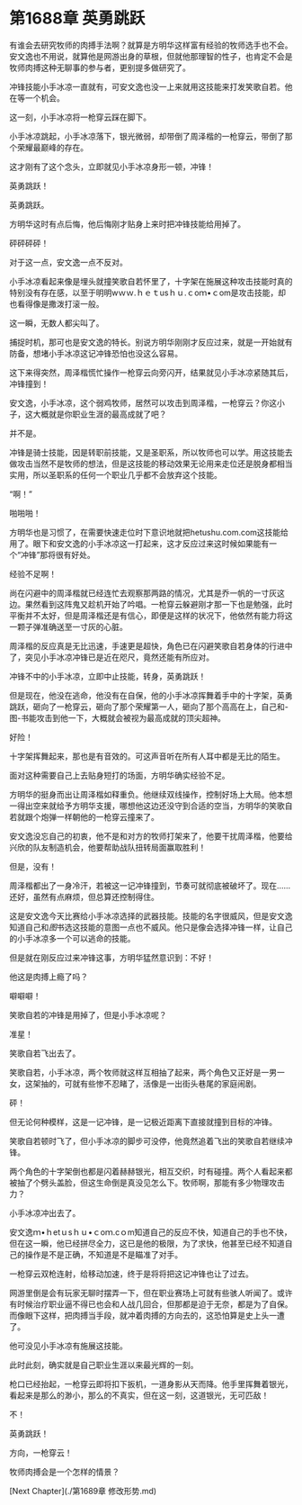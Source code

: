 # 第1688章 英勇跳跃

有谁会去研究牧师的肉搏手法啊？就算是方明华这样富有经验的牧师选手也不会。安文逸也不用说，就算他是网游出身的草根，但就他那理智的性子，也肯定不会是牧师肉搏这种无聊事的参与者，更别提多做研究了。

冲锋技能小手冰凉一直就有，可安文逸也没一上来就用这技能来打发笑歌自若。他在等一个机会。

这一刻，小手冰凉将一枪穿云踩在脚下。

小手冰凉跳起，小手冰凉落下，银光微弱，却带倒了周泽楷的一枪穿云，带倒了那个荣耀最巅峰的存在。

这才刚有了这个念头，立即就见小手冰凉身形一顿，冲锋！

英勇跳跃！

英勇跳跃。

方明华这时有点后悔，他后悔刚才贴身上来时把冲锋技能给用掉了。

砰砰砰砰！

对于这一点，安文逸一点不反对。

小手冰凉看起来像是埋头就撞笑歌自若怀里了，十字架在施展这种攻击技能时真的特别没有存在感，以至于明明wｗｗ.ｈｅｔusｈｕ.ｃoｍ•ｃom是攻击技能，却也看得像是撒泼打滚一般。

这一瞬，无数人都尖叫了。

捕捉时机，那可也是安文逸的特长。别说方明华刚刚才反应过来，就是一开始就有防备，想堵小手冰凉这记冲锋恐怕也没这么容易。

这下来得突然，周泽楷慌忙操作一枪穿云向旁闪开，结果就见小手冰凉紧随其后，冲锋撞到！

安文逸，小手冰凉，这个弱鸡牧师，居然可以攻击到周泽楷，一枪穿云？你这小子，这大概就是你职业生涯的最高成就了吧？

并不是。

冲锋是骑士技能，因是转职前技能，又是圣职系，所以牧师也可以学。用这技能去做攻击当然不是牧师的想法，但是这技能的移动效果无论用来走位还是脱身都相当实用，所以圣职系的任何一个职业几乎都不会放弃这个技能。

“啊！”

啪啪啪！

方明华也是习惯了，在需要快速走位时下意识地就把hetushu.com.com这技能给用了。眼下和安文逸的小手冰凉这一打起来，这才反应过来这时候如果能有一个“冲锋”那将很有好处。

经验不足啊！

尚在闪避中的周泽楷就已经连忙去观察那两路的情况，尤其是乔一帆的一寸灰这边。果然看到这阵鬼又趁机开始了吟唱。一枪穿云躲避刚才那一下也是勉强，此时平衡并不太好，但是周泽楷还是有信心，即便是这样的状况下，他依然有能力将这一颗子弹准确送至一寸灰的心脏。

周泽楷的反应真是无比迅速，手速更是超快，角色已在闪避笑歌自若身体的行进中了，突见小手冰凉冲锋已是近在咫尺，竟然还能有所应对。

冲锋不中的小手冰凉，立即中止技能，转身，英勇跳跃！

但是现在，他没在逃命，他没有在自保，他的小手冰凉挥舞着手中的十字架，英勇跳跃，砸向了一枪穿云，砸向了那个荣耀第一人，砸向了那个高高在上，自己和-图-书能攻击到他一下，大概就会被视为最高成就的顶尖超神。

好险！

十字架挥舞起来，那也是有音效的。可这声音听在所有人耳中都是无比的陌生。

面对这种需要自己上去贴身短打的场面，方明华确实经验不足。

方明华的挺身而出让周泽楷如释重负。他继续双线操作，控制好场上大局。他本想一得出空来就给予方明华支援，哪想他这边还没守到合适的空当，方明华的笑歌自若就跟个炮弹一样朝他的一枪穿云撞来了。

安文逸没忘自己的初衷，他不是和对方的牧师打架来了，他要干扰周泽楷，他要给兴欣的队友制造机会，他要帮助战队扭转局面赢取胜利！

但是，没有！

周泽楷都出了一身冷汗，若被这一记冲锋撞到，节奏可就彻底被破坏了。现在……还好，虽然有点麻烦，但总算还控制得住。

这是安文逸今天比赛给小手冰凉选择的武器技能。技能的名字很威风，但是安文逸知道自己和*图*书选这技能的意图一点也不威风。他只是像会选择冲锋一样，让自己的小手冰凉多一个可以逃命的技能。

但是就在刚反应过来冲锋这事，方明华猛然意识到：不好！

他这是肉搏上瘾了吗？

噼噼噼！

笑歌自若的冲锋是用掉了，但是小手冰凉呢？

准星！

笑歌自若飞出去了。

笑歌自若，小手冰凉，两个牧师就这样互相抽了起来，两个角色又正好是一男一女，这架抽的，可就有些惨不忍睹了，活像是一出街头巷尾的家庭闹剧。

砰！

但无论何种模样，这是一记冲锋，是一记极近距离下直接就撞到目标的冲锋。

笑歌自若顿时飞了，但小手冰凉的脚步可没停，他竟然追着飞出的笑歌自若继续冲锋。

两个角色的十字架倒也都是闪着赫赫银光，相互交织，时有碰撞。两个人看起来都被抽了个劈头盖脸，但这生命倒是真没见怎么下。牧师啊，那能有多少物理攻击力？

小手冰凉冲出去了。

安文逸ｍ•ｈetｕsｈｕ•ｃoｍ.cｏm知道自己的反应不快，知道自己的手也不快，但在这一瞬，他已经拼尽全力，这已是他的极限，为了求快，他甚至已经不知道自己的操作是不是正确，不知道是不是瞄准了对手。

一枪穿云双枪连射，给移动加速，终于是将将把这记冲锋也让了过去。

网游里倒是会有玩家无聊时摆弄一下，但在职业赛场上可就有些骇人听闻了。或许有时候治疗职业逼不得已也会和人战几回合，但那都是迫于无奈，都是为了自保。而像眼下这样，把肉搏当手段，就冲着肉搏的方向去的，这恐怕算是史上头一遭了。

他可没见小手冰凉有施展这技能。

此时此刻，确实就是自己职业生涯以来最光辉的一刻。

枪口已经抬起，一枪穿云即将扣下扳机，一道身影从天而降。他手里挥舞着银光，看起来是那么的渺小，那么的不真实，但在这一刻，这道银光，无可匹敌！

不！

英勇跳跃！

方向，一枪穿云！

牧师肉搏会是一个怎样的情景？



[Next Chapter](./第1689章 修改形势.md)